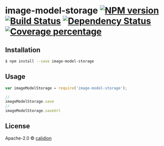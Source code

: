 # image-model-storage [![NPM version][npm-image]][npm-url] [![Build Status][travis-image]][travis-url] [![Dependency Status][daviddm-image]][daviddm-url] [![Coverage percentage][coveralls-image]][coveralls-url]
> 

## Installation

```sh
$ npm install --save image-model-storage
```

## Usage

```js
var imageModelStorage = require('image-model-storage');

//
imageModelStorage.save
//
imageModelStorage.saveUrl

```
## License

Apache-2.0 © [calidion](blog.3gcnbeta.com)


[npm-image]: https://badge.fury.io/js/image-model-storage.svg
[npm-url]: https://npmjs.org/package/image-model-storage
[travis-image]: https://travis-ci.org/file-cloud/image-model-storage.svg?branch=master
[travis-url]: https://travis-ci.org/file-cloud/image-model-storage
[daviddm-image]: https://david-dm.org/file-cloud/image-model-storage.svg?theme=shields.io
[daviddm-url]: https://david-dm.org/file-cloud/image-model-storage
[coveralls-image]: https://coveralls.io/repos/file-cloud/image-model-storage/badge.svg
[coveralls-url]: https://coveralls.io/r/file-cloud/image-model-storage
